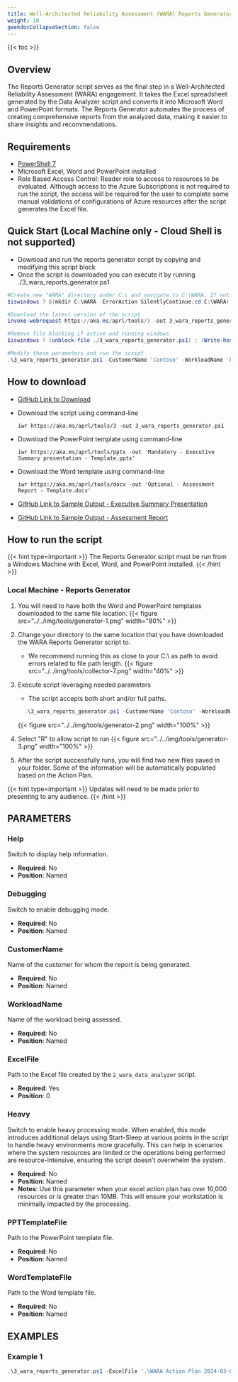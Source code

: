 ```yaml
---
title: Well-Architected Reliability Assessment (WARA) Reports Generator Script
weight: 10
geekdocCollapseSection: false
---
```


{{< toc >}}

## Overview

The Reports Generator script serves as the final step in a Well-Architected Reliability Assessment (WARA) engagement. It takes the Excel spreadsheet generated by the Data Analyzer script and converts it into Microsoft Word and PowerPoint formats. The Reports Generator automates the process of creating comprehensive reports from the analyzed data, making it easier to share insights and recommendations.

## Requirements

- [PowerShell 7](https://learn.microsoft.com/en-us/powershell/scripting/install/installing-powershell?view=powershell-7.4)
- Microsoft Excel, Word and PowerPoint installed
- Role Based Access Control: Reader role to access to resources to be evaluated. Although access to the Azure Subscriptions is not required to run the script, the access will be required for the user to complete some manual validations of configurations of Azure resources after the script generates the Excel file.

## Quick Start (Local Machine only - Cloud Shell is not supported)

- Download and run the reports generator script by copying and modifying this script block
- Once the script is downloaded you can execute it by running ./3_wara_reports_generator.ps1

```powershell
#Create new "WARA" directory under C:\ and navigate to C:\WARA. If not Windows then do nothing and move on.
$iswindows ? $(mkdir C:\WARA -ErrorAction SilentlyContinue;cd C:\WARA) : (Write-Host "C:\WARA - Not Required")

#Download the latest version of the script
invoke-webrequest https://aka.ms/aprl/tools/3 -out 3_wara_reports_generator.ps1

#Remove file blocking if active and running windows
$iswindows ? (unblock-file ./3_wara_reports_generator.ps1) : (Write-host "Unblock not required - Not Windows OS")

#Modify these parameters and run the script
.\3_wara_reports_generator.ps1 -CustomerName 'Contoso' -WorkloadName 'E-Commerce' -ExcelFile '.\WARA Action Plan 2024-08-08-11-57.xlsx'
```

## How to download

- [GitHub Link to Download](https://github.com/Azure/Azure-Proactive-Resiliency-Library-v2/blob/main/tools/3_wara_reports_generator.ps1)
- Download the script using command-line

    ```shell
    iwr https://aka.ms/aprl/tools/3 -out 3_wara_reports_generator.ps1
    ```

- Download the PowerPoint template using command-line

    ```shell
    iwr https://aka.ms/aprl/tools/pptx -out 'Mandatory - Executive Summary presentation - Template.pptx'
    ```

- Download the Word template using command-line

    ```shell
    iwr https://aka.ms/aprl/tools/docx -out 'Optional - Assessment Report - Template.docx'
    ```

- [GitHub Link to Sample Output - Executive Summary Presentation](https://github.com/Azure/Azure-Proactive-Resiliency-Library-v2/blob/main/tools/sample-output/Executive%20Summary%20Presentation%20-%20Contoso%20Hotels%20-%202024-05-07-12-12.pptx)
- [GitHub Link to Sample Output - Assessment Report](https://github.com/Azure/Azure-Proactive-Resiliency-Library-v2/blob/main/tools/sample-output/Assessment%20Report%20-%20Contoso%20Hotels%20-%202024-05-07-12-12.docx)

## How to run the script

{{< hint type=important >}}
  The Reports Generator script must be run from a Windows Machine with Excel, Word, and PowerPoint installed.
{{< /hint >}}

### Local Machine - Reports Generator

1. You will need to have both the Word and PowerPoint templates downloaded to the same file location.
  {{< figure src="../../img/tools/generator-1.png" width="80%" >}}

1. Change your directory to the same location that you have downloaded the WARA Reports Generator script to.

    - We recommend running this as close to your C:\ as path to avoid errors related to file path length.
    {{< figure src="../../img/tools/collector-7.png" width="40%" >}}

1. Execute script leveraging needed parameters
    - The script accepts both short and/or full paths.

    ```powershell
      .\3_wara_reports_generator.ps1 -CustomerName 'Contoso' -WorkloadName 'E-Commerce' -ExcelFile '.\WARA Action Plan 2024-08-08-11-57.xlsx'
    ```

    {{< figure src="../../img/tools/generator-2.png" width="100%" >}}

1. Select "R" to allow script to run
  {{< figure src="../../img/tools/generator-3.png" width="100%" >}}

1. After the script successfully runs, you will find two new files saved in your folder. Some of the information will be automatically populated based on the Action Plan.

  {{< hint type=important >}}
  Updates will need to be made prior to presenting to any audience.
  {{< /hint >}}

## PARAMETERS

### Help

Switch to display help information.

- **Required**: No
- **Position**: Named

### Debugging

Switch to enable debugging mode.

- **Required**: No
- **Position**: Named

### CustomerName

Name of the customer for whom the report is being generated.

- **Required**: No
- **Position**: Named

### WorkloadName

Name of the workload being assessed.

- **Required**: No
- **Position**: Named

### ExcelFile

Path to the Excel file created by the `2_wara_data_analyzer` script.

- **Required**: Yes
- **Position**: 0

### Heavy

Switch to enable heavy processing mode. When enabled, this mode introduces additional delays using Start-Sleep at various points in the script to handle heavy environments more gracefully. This can help in scenarios where the system resources are limited or the operations being performed are resource-intensive, ensuring the script doesn't overwhelm the system.

- **Required**: No
- **Position**: Named
- **Notes**: Use this parameter when your excel action plan has over 10,000 resources or is greater than 10MB. This will ensure your workstation is minimally impacted by the processing.

### PPTTemplateFile

Path to the PowerPoint template file.

- **Required**: No
- **Position**: Named

### WordTemplateFile

Path to the Word template file.

- **Required**: No
- **Position**: Named

## EXAMPLES

### Example 1

```powershell
.\3_wara_reports_generator.ps1 -ExcelFile '.\WARA Action Plan 2024-03-07-16-06.xlsx' -CustomerName 'ABC Customer' -WorkloadName 'SAP On Azure' -Heavy -PPTTemplateFile '.\Template.pptx' -WordTemplateFile '.\Template.docx'
